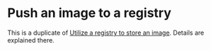 # Push an image to a registry

This is a duplicate of [Utilize a registry to store an image](Utilize_a_registry_to_store_an_image.md).
Details are explained there.
